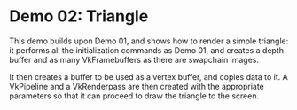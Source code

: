 Demo 02: Triangle
=================

This demo builds upon Demo 01, and shows how to render a simple triangle: it performs all the initialization commands as Demo 01, and creates a depth buffer and as many VkFramebuffers as there are swapchain images.

It then creates a buffer to be used as a vertex buffer, and copies data to it. A VkPipeline and a VkRenderpass are then created with the appropriate parameters so that it can proceed to draw the triangle to the screen.

